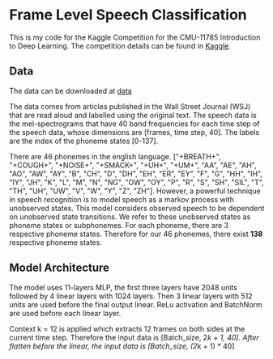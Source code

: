 # Frame Level Speech Classification

This is my code for the Kaggle Competition for the CMU-11785 Introduction to Deep Learning. The competition details can be found in [Kaggle](https://www.kaggle.com/c/11-785-s20-hw1p2/overview). 

## Data

The data can be downloaded at [data](https://www.kaggle.com/c/11-785-s20-hw1p2/data)

The data comes from articles published in the Wall Street Journal (WSJ) that are read aloud and labelled using the original text. The speech data is the mel-spectrograms that have 40 band frequencies for each time step of the speech data, whose dimensions are [frames, time step, 40]. The labels are the index of the phoneme states [0-137].

There are 46 phonemes in the english language. ["+BREATH+", "+COUGH+", "+NOISE+", "+SMACK+", "+UH+", "+UM+", "AA", "AE", "AH", "AO", "AW", "AY", "B", "CH", "D", "DH", "EH", "ER", "EY", "F", "G", "HH", "IH", "IY", "JH", "K", "L", "M", "N", "NG", "OW", "OY", "P", "R", "S", "SH", "SIL", "T", "TH", "UH", "UW", "V", "W", "Y", "Z", "ZH"]. However, a powerful technique in speech recognition is to model speech as a markov process with unobserved states. This model considers observed speech to be dependent on unobserved state transitions. We refer to these unobserved states as phoneme states or subphonemes. For each phoneme, there are 3 respective phoneme states. Therefore for our 46 phonemes, there exist **138** respective phoneme states.

## Model Architecture

The model uses 11-layers MLP, the first three layers have 2048 units followed by 4 linear layers with 1024 layers. Then 3 linear layers with 512 units are used before the final output linear. ReLu activation and BatchNorm are used before each linear layer.

Context k = 12 is applied which extracts 12 frames on both sides at the current time step. Therefore the input data is [Batch_size, 2*k + 1, 40]. After flatten before the linear, the input data is [Batch_size, (2*k + 1) * 40]